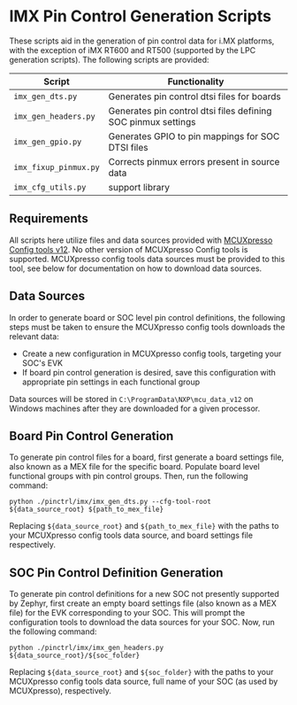 # IMX Pin Control Generation Scripts

These scripts aid in the generation of pin control data for i.MX platforms,
with the exception of iMX RT600 and RT500 (supported by the LPC
generation scripts). The following scripts are provided:

| Script               | Functionality                |
| -------------------- | ---------------------------- |
| `imx_gen_dts.py`     | Generates pin control dtsi files for boards |
| `imx_gen_headers.py` | Generates pin control dtsi files defining SOC pinmux settings
| `imx_gen_gpio.py`    | Generates GPIO to pin mappings for SOC DTSI files |
| `imx_fixup_pinmux.py`| Corrects pinmux errors present in source data |
| `imx_cfg_utils.py`   | support library              |

## Requirements

All scripts here utilize files and data sources provided with [MCUXpresso Config
tools v12](https://www.nxp.com/design/software/development-software/mcuxpresso-software-and-tools-/mcuxpresso-config-tools-pins-clocks-peripherals:MCUXpresso-Config-Tools).
No other version of MCUXpresso Config tools is supported.
MCUXpresso config tools data sources must be provided to this tool, see below
for documentation on how to download data sources.

## Data Sources
In order to generate board or SOC level pin control definitions, the following
steps must be taken to ensure the MCUXpresso config tools downloads the relevant
data:
 - Create a new configuration in MCUXpresso config tools, targeting your SOC's EVK
 - If board pin control generation is desired, save this configuration with
   appropriate pin settings in each functional group

Data sources will be stored in `C:\ProgramData\NXP\mcu_data_v12` on Windows machines after they are downloaded for a given processor.

## Board Pin Control Generation

To generate pin control files for a board, first generate a board settings file,
also known as a MEX file for the specific board. Populate board level
functional groups with pin control groups. Then, run the following command:

`python ./pinctrl/imx/imx_gen_dts.py --cfg-tool-root ${data_source_root} ${path_to_mex_file}`

Replacing `${data_source_root}` and `${path_to_mex_file}` with the paths to
your MCUXpresso config tools data source, and board settings file respectively.

## SOC Pin Control Definition Generation

To generate pin control definitions for a new SOC not presently supported by
Zephyr, first create an empty board settings file (also known as a MEX file) for
the EVK corresponding to your SOC. This will prompt the configuration tools
to download the data sources for your SOC. Now, run the following command:

`python ./pinctrl/imx/imx_gen_headers.py ${data_source_root}/${soc_folder}`

Replacing `${data_source_root}` and `${soc_folder}` with the paths to
your MCUXpresso config tools data source, full name of your SOC (as used by
MCUXpresso), respectively.
